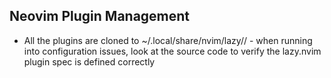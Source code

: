 ## Neovim Plugin Management

- All the plugins are cloned to ~/.local/share/nvim/lazy/<plugin>/ - when running into configuration issues, look at the source code to verify the lazy.nvim plugin spec is defined correctly